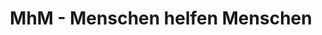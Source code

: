 ---
title: "MhM - Menschen helfen Menschen"
url: /eisenach/mhm-menschen-helfen-menschen/
shop: Gebrauchtwaren
---